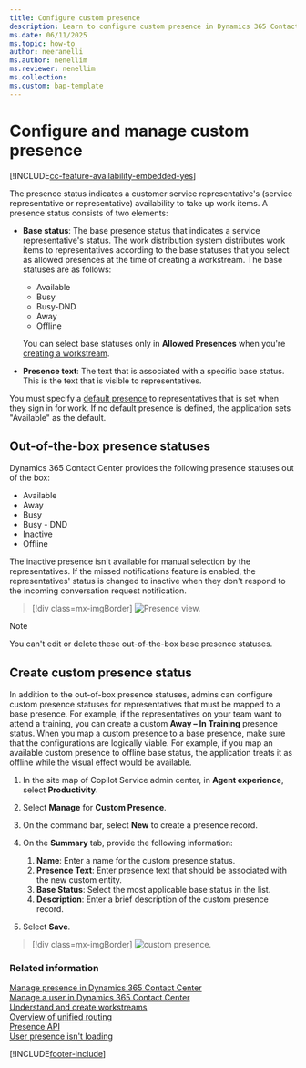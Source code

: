 ```yaml
---
title: Configure custom presence
description: Learn to configure custom presence in Dynamics 365 Contact Center.
ms.date: 06/11/2025
ms.topic: how-to
author: neeranelli
ms.author: nenellim
ms.reviewer: nenellim
ms.collection:
ms.custom: bap-template
---
```

# Configure and manage custom presence

[!INCLUDE[cc-feature-availability-embedded-yes](../../includes/cc-feature-availability-embedded-yes.md)]

The presence status indicates a customer service representative's (service representative or representative) availability to take up work items. A presence status consists of two elements:

- **Base status**: The base presence status that indicates a service representative's status. The work distribution system distributes work items to representatives according to the base statuses that you select as allowed presences at the time of creating a workstream. The base statuses are as follows:
  - Available
  - Busy
  - Busy-DND
  - Away
  - Offline

  You can select base statuses only in **Allowed Presences** when you're [creating a workstream](create-workstreams.md).

- **Presence text**: The text that is associated with a specific base status. This is the text that is visible to representatives.

You must specify a [default presence](users-user-profiles.md#manage-users-using-the-classic-experience) to representatives that is set when they sign in for work. If no default presence is defined, the application sets "Available" as the default.

## Out-of-the-box presence statuses

Dynamics 365 Contact Center provides the following presence statuses out of the box:

- Available
- Away
- Busy
- Busy - DND
- Inactive
- Offline

The inactive presence isn't available for manual selection by the representatives. If the missed notifications feature is enabled, the representatives' status is changed to inactive when they don't respond to the incoming conversation request notification.

> [!div class=mx-imgBorder]
> ![Presence view.](../media/oc-presence-view.png)

> [!NOTE]
> You can't edit or delete these out-of-the-box base presence statuses.

## Create custom presence status

In addition to the out-of-box presence statuses, admins can configure custom presence statuses for representatives that must be mapped to a base presence. For example, if the representatives on your team want to attend a training, you can create a custom **Away – In Training** presence status. When you map a custom presence to a base presence, make sure that the configurations are logically viable. For example, if you map an available custom presence to offline base status, the application treats it as offline while the visual effect would be available.

1. In the site map of Copilot Service admin center, in **Agent experience**, select **Productivity**.
   
1. Select **Manage** for **Custom Presence**.

1. On the command bar, select **New** to create a presence record.

1. On the **Summary** tab, provide the following information:

    1. **Name**: Enter a name for the custom presence status.
    2. **Presence Text**: Enter presence text that should be associated with the new custom entity.
    3. **Base Status**: Select the most applicable base status in the list.
    4. **Description**: Enter a brief description of the custom presence record.

1. Select **Save**.

> [!div class=mx-imgBorder]
> ![custom presence.](../media/oc-custom-presence-example.png)

### Related information

[Manage presence in Dynamics 365 Contact Center](../use/oc-manage-presence-status.md)  
[Manage a user in Dynamics 365 Contact Center](users-user-profiles.md)  
[Understand and create workstreams](create-workstreams.md)  
[Overview of unified routing](overview-unified-routing.md)  
[Presence API](../../channel-integration-framework/v2/develop/reference/microsoft-ciframework-v2.md#presence-apis)  
[User presence isn't loading](../troubleshoot-omnichannel-customer-service.md#user-presence-isnt-loading-or-user-is-shown-as-unknown)  

[!INCLUDE[footer-include](../../includes/footer-banner.md)]
